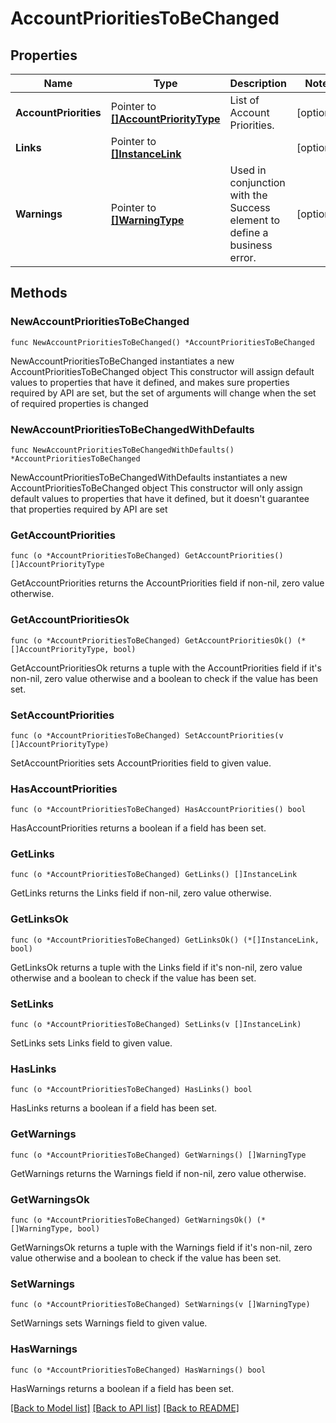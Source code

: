 # AccountPrioritiesToBeChanged

## Properties

Name | Type | Description | Notes
------------ | ------------- | ------------- | -------------
**AccountPriorities** | Pointer to [**[]AccountPriorityType**](AccountPriorityType.md) | List of Account Priorities. | [optional] 
**Links** | Pointer to [**[]InstanceLink**](InstanceLink.md) |  | [optional] 
**Warnings** | Pointer to [**[]WarningType**](WarningType.md) | Used in conjunction with the Success element to define a business error. | [optional] 

## Methods

### NewAccountPrioritiesToBeChanged

`func NewAccountPrioritiesToBeChanged() *AccountPrioritiesToBeChanged`

NewAccountPrioritiesToBeChanged instantiates a new AccountPrioritiesToBeChanged object
This constructor will assign default values to properties that have it defined,
and makes sure properties required by API are set, but the set of arguments
will change when the set of required properties is changed

### NewAccountPrioritiesToBeChangedWithDefaults

`func NewAccountPrioritiesToBeChangedWithDefaults() *AccountPrioritiesToBeChanged`

NewAccountPrioritiesToBeChangedWithDefaults instantiates a new AccountPrioritiesToBeChanged object
This constructor will only assign default values to properties that have it defined,
but it doesn't guarantee that properties required by API are set

### GetAccountPriorities

`func (o *AccountPrioritiesToBeChanged) GetAccountPriorities() []AccountPriorityType`

GetAccountPriorities returns the AccountPriorities field if non-nil, zero value otherwise.

### GetAccountPrioritiesOk

`func (o *AccountPrioritiesToBeChanged) GetAccountPrioritiesOk() (*[]AccountPriorityType, bool)`

GetAccountPrioritiesOk returns a tuple with the AccountPriorities field if it's non-nil, zero value otherwise
and a boolean to check if the value has been set.

### SetAccountPriorities

`func (o *AccountPrioritiesToBeChanged) SetAccountPriorities(v []AccountPriorityType)`

SetAccountPriorities sets AccountPriorities field to given value.

### HasAccountPriorities

`func (o *AccountPrioritiesToBeChanged) HasAccountPriorities() bool`

HasAccountPriorities returns a boolean if a field has been set.

### GetLinks

`func (o *AccountPrioritiesToBeChanged) GetLinks() []InstanceLink`

GetLinks returns the Links field if non-nil, zero value otherwise.

### GetLinksOk

`func (o *AccountPrioritiesToBeChanged) GetLinksOk() (*[]InstanceLink, bool)`

GetLinksOk returns a tuple with the Links field if it's non-nil, zero value otherwise
and a boolean to check if the value has been set.

### SetLinks

`func (o *AccountPrioritiesToBeChanged) SetLinks(v []InstanceLink)`

SetLinks sets Links field to given value.

### HasLinks

`func (o *AccountPrioritiesToBeChanged) HasLinks() bool`

HasLinks returns a boolean if a field has been set.

### GetWarnings

`func (o *AccountPrioritiesToBeChanged) GetWarnings() []WarningType`

GetWarnings returns the Warnings field if non-nil, zero value otherwise.

### GetWarningsOk

`func (o *AccountPrioritiesToBeChanged) GetWarningsOk() (*[]WarningType, bool)`

GetWarningsOk returns a tuple with the Warnings field if it's non-nil, zero value otherwise
and a boolean to check if the value has been set.

### SetWarnings

`func (o *AccountPrioritiesToBeChanged) SetWarnings(v []WarningType)`

SetWarnings sets Warnings field to given value.

### HasWarnings

`func (o *AccountPrioritiesToBeChanged) HasWarnings() bool`

HasWarnings returns a boolean if a field has been set.


[[Back to Model list]](../README.md#documentation-for-models) [[Back to API list]](../README.md#documentation-for-api-endpoints) [[Back to README]](../README.md)


